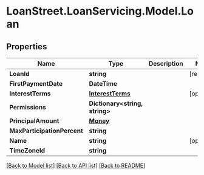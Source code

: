 # LoanStreet.LoanServicing.Model.Loan
## Properties

Name | Type | Description | Notes
------------ | ------------- | ------------- | -------------
**LoanId** | **string** |  | [readonly] 
**FirstPaymentDate** | **DateTime** |  | 
**InterestTerms** | [**InterestTerms**](InterestTerms.md) |  | [optional] 
**Permissions** | **Dictionary&lt;string, string&gt;** |  | 
**PrincipalAmount** | [**Money**](Money.md) |  | 
**MaxParticipationPercent** | **string** |  | 
**Name** | **string** |  | [optional] 
**TimeZoneId** | **string** |  | 

[[Back to Model list]](../README.md#documentation-for-models) [[Back to API list]](../README.md#documentation-for-api-endpoints) [[Back to README]](../README.md)

